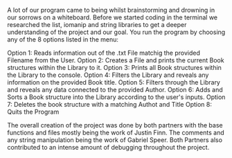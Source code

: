 A lot of our program came to being whilst brainstorming and drowning in our sorrows on a whiteboard. Before we started coding in the terminal we researched the list, iomanip and string libraries to get a deeper understanding of the project and our goal.
You run the program by choosing any of the 8 options listed in the menu:

Option 1:
  Reads information out of the .txt File matchig the provided Filename from the User.
Option 2:
  Creates a File and prints the current Book structures within the Library to it.
Option 3:
  Prints all Book structures within the Library to the console.
Option 4:
  Filters the Library and reveals any information on the provided Book title.
Option 5:
  Filters through the Library and reveals any data connected to the provided Author.
Option 6:
  Adds and Sorts a Book structure into the Library according to the user's inputs.
Option 7:
  Deletes the book structure with a matching Authot and Title
Option 8:
  Quits the Program

The overall creation of the project was done by both partners with the base functions and files mostly being the work of Justin Finn. The comments and any string manipulation being the work of Gabriel Speer. Both Partners also contributed to an intense amount of debugging throughout the project.

